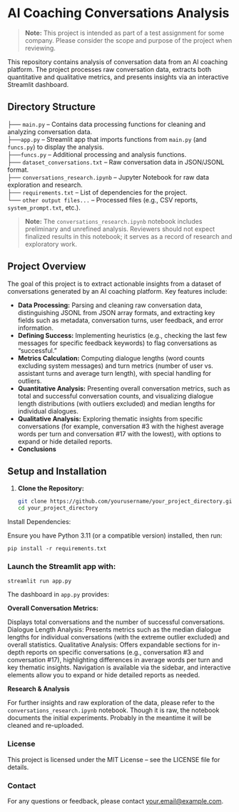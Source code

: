 # AI Coaching Conversations Analysis

> **Note:** This project is intended as part of a test assignment for some company. Please consider the scope and purpose 
> of the project when reviewing.

This repository contains analysis of conversation data from an AI coaching platform. The project processes
raw conversation data, extracts both quantitative and qualitative metrics, and presents insights via an interactive 
Streamlit dashboard.

## Directory Structure

├── `main.py` – Contains data processing functions for cleaning and analyzing conversation data.  
├──`app.py` – Streamlit app that imports functions from `main.py` (and `funcs.py`) to display the analysis.  
├──`funcs.py` – Additional processing and analysis functions.  
├── `dataset_conversations.txt` – Raw conversation data in JSON/JSONL format.  
├── `conversations_research.ipynb` – Jupyter Notebook for raw data exploration and research.  
├── `requirements.txt` – List of dependencies for the project.  
└── `other output files...` – Processed files (e.g., CSV reports, `system_prompt.txt`, etc.).


> **Note:** The `conversations_research.ipynb`  notebook includes preliminary and 
> unrefined analysis. Reviewers should not expect finalized results in this notebook; it serves as a record of research 
> and exploratory work.

## Project Overview

The goal of this project is to extract actionable insights from a dataset of conversations generated by an AI coaching platform. Key features include:

- **Data Processing:** Parsing and cleaning raw conversation data, distinguishing JSONL from JSON array formats, and extracting key fields such as metadata, conversation turns, user feedback, and error information.
- **Defining Success:** Implementing heuristics (e.g., checking the last few messages for specific feedback keywords) to flag conversations as “successful.”
- **Metrics Calculation:** Computing dialogue lengths (word counts excluding system messages) and turn metrics (number of user vs. assistant turns and average turn length), with special handling for outliers.
- **Quantitative Analysis:** Presenting overall conversation metrics, such as total and successful conversation counts, and visualizing dialogue length distributions (with outliers excluded) and median lengths for individual dialogues.
- **Qualitative Analysis:** Exploring thematic insights from specific conversations (for example, conversation #3 with the highest average words per turn and conversation #17 with the lowest), with options to expand or hide detailed reports.
- **Conclusions**

## Setup and Installation

1. **Clone the Repository:**

   ```bash
   git clone https://github.com/yourusername/your_project_directory.git
   cd your_project_directory
   
Install Dependencies:

Ensure you have Python 3.11 (or a compatible version) installed, then run:

`pip install -r requirements.txt`

### Launch the Streamlit app with:

`streamlit run app.py`

The dashboard in `app.py` provides:

**Overall Conversation Metrics:** 

Displays total conversations and the number of successful conversations.
Dialogue Length Analysis: Presents metrics such as the median dialogue lengths for individual conversations (with the extreme outlier excluded) and overall statistics.
Qualitative Analysis: Offers expandable sections for in-depth reports on specific conversations (e.g., conversation #3 and conversation #17), highlighting differences in average words per turn and key thematic insights.
Navigation is available via the sidebar, and interactive elements allow you to expand or hide detailed reports as needed.

**Research & Analysis**

For further insights and raw exploration of the data, please refer to the `conversations_research.ipynb` notebook. Though it is raw,
the notebook documents the initial experiments. Probably in the meantime it will be cleaned and re-uploaded. 


### License

This project is licensed under the MIT License – see the LICENSE file for details.

### Contact
For any questions or feedback, please contact your.email@example.com.